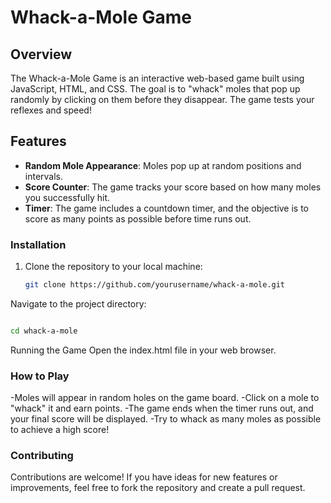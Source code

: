 # Whack-a-Mole Game

## Overview
The Whack-a-Mole Game is an interactive web-based game built using JavaScript, HTML, and CSS. The goal is to "whack" moles that pop up randomly by clicking on them before they disappear. The game tests your reflexes and speed!

## Features
- **Random Mole Appearance**: Moles pop up at random positions and intervals.
- **Score Counter**: The game tracks your score based on how many moles you successfully hit.
- **Timer**: The game includes a countdown timer, and the objective is to score as many points as possible before time runs out.

### Installation
1. Clone the repository to your local machine:
   ```bash
   git clone https://github.com/yourusername/whack-a-mole.git
   ```
Navigate to the project directory:
```bash

cd whack-a-mole
```
Running the Game
Open the index.html file in your web browser.


### How to Play
-Moles will appear in random holes on the game board.
-Click on a mole to "whack" it and earn points.
-The game ends when the timer runs out, and your final score will be displayed.
-Try to whack as many moles as possible to achieve a high score!

### Contributing
Contributions are welcome! If you have ideas for new features or improvements, feel free to fork the repository and create a pull request.
